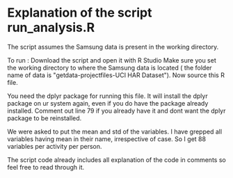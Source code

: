 Explanation of the script run_analysis.R
=========================================

The script assumes the Samsung data is present in the working directory.

To run :
Download the script and open it with R Studio
Make sure you set the working directory to where the Samsung data is located ( the folder name of data is "getdata-projectfiles-UCI HAR Dataset").
Now source this R file. 

You need the dplyr package for running this file. It will install the dplyr package on ur system again, even if you do have the package already installed. Comment out line 79 if you already have it and dont want the dplyr package to be reinstalled.

We were asked to put the mean and std of the variables. I have grepped all variables having mean in their name, irrespective of case. So I get 88 variables per activity per person.


The script code already includes all explanation of the code in comments so feel free to read through it.

